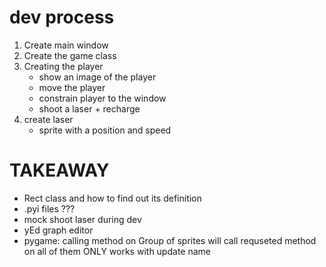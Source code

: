 # dev process
1. Create main window
2. Create the game class
3. Creating the player
    - show an image of the player
    - move the player
    - constrain player to the window
    - shoot a laser + recharge
4. create laser
    - sprite with a position and speed


# TAKEAWAY
- Rect class and how to find out its definition
- .pyi files ???
- mock shoot laser during dev
- yEd graph editor
- pygame: calling method on Group of sprites will call requseted method on all of them ONLY works with update name 